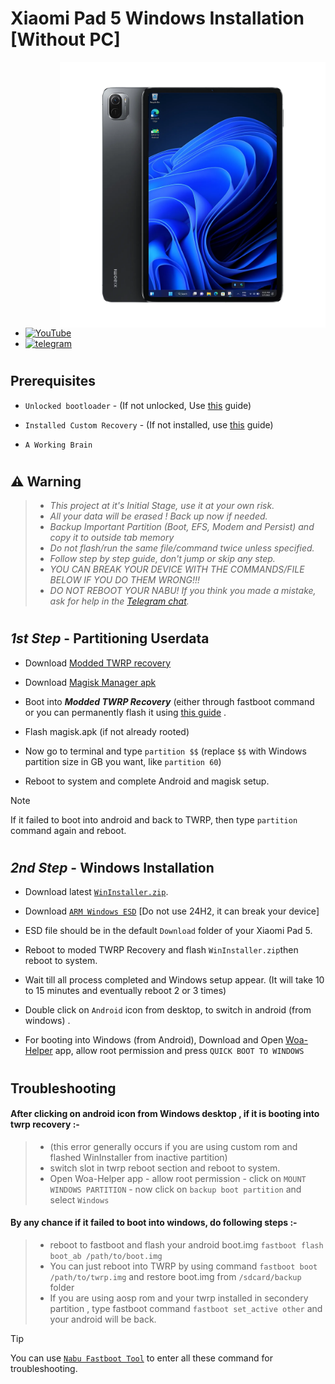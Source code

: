 # Xiaomi Pad 5 Windows Installation [Without PC]
<img align="right" src="nabu.png" width="425" alt="Windows 11 Running On A Xiaomi Pad 5">

- [![YouTube](https://github.com/Kumar-Jy/Windows-in-PocoF1-Without-PC/assets/20044626/3abc8b52-c5c6-4495-b623-d1312195d639)](https://youtu.be/57yx5eoBu5U)
- [![telegram](https://img.shields.io/badge/chat-telegram-brightgreen.svg?logo=telegram&style=flat-square)](https://t.me/WinInstaller)
#

## Prerequisites
- ```Unlocked bootloader``` - (If not unlocked, Use [this](https://github.com/erdilS/Port-Windows-11-Xiaomi-Pad-5/blob/main/guide/English/unlock-bootloader-en.md) guide)

- `Installed Custom Recovery` - (If not installed, use [this](TWRPInstallation.md) guide)

-  ```A Working Brain```
#

## ⚠️ Warning
> - _This project at it's Initial Stage, use it at your own risk._
> - _All your data will be erased ! Back up now if needed._
> - _Backup Important Partition (Boot, EFS, Modem and Persist) and copy it to outside tab memory_
> - _Do not flash/run the same file/command twice unless specified._
> - _Follow step by step guide, don't jump or skip any step._
> - _YOU CAN BREAK YOUR DEVICE WITH THE COMMANDS/FILE BELOW IF YOU DO THEM WRONG!!!_
> - _DO NOT REBOOT YOUR NABU! If you think you made a mistake, ask for help in the [Telegram chat](https://t.me/WinInstaller)._
#

## _1st Step_ - Partitioning Userdata
- Download [Modded TWRP recovery](https://github.com/Kumar-Jy/Windows-in-NABU-Without-PC/releases/download/Modded-TWRP-Recovery/modded-twrp.img)
  
- Download [Magisk Manager apk](https://github.com/topjohnwu/Magisk/releases/download/v28.0/Magisk-v28.0.apk)
  
- Boot into _**Modded TWRP Recovery**_ (either through fastboot command or you can permanently flash it using [this guide](https://github.com/Kumar-Jy/Windows-in-NABU-Without-PC/blob/main/guide/TWRPInstallation.md) .

- Flash magisk.apk (if not already rooted)

- Now go to terminal and type `partition $$` (replace `$$` with Windows partition size in GB you want, like `partition 60`)
 
- Reboot to system and complete Android and magisk setup.
  
> [!NOTE]
> If it failed to boot into android and back to TWRP, then type `partition` command again and reboot.
#

## _2nd Step_ - Windows Installation

- Download latest [`WinInstaller.zip`](https://github.com/Kumar-Jy/WinInstaller/releases/download/NABU_WinInstaller/Nabu_WinInstaller_R4.zip).
  
- Download [`ARM Windows ESD`](https://arkt-7.github.io/woawin/) [Do not use 24H2, it can break your device]


- ESD file should be in the default `Download` folder of your Xiaomi Pad 5.
  
- Reboot to moded TWRP Recovery and flash `WinInstaller.zip`then reboot to system.
  
- Wait till all process completed and Windows setup appear. (It will take 10 to 15 minutes and eventually reboot 2 or 3 times)
  
- Double click on `Android` icon from desktop, to switch in android (from windows) .

- For booting into Windows (from Android), Download and Open [Woa-Helper](https://github.com/Marius586/WoA-Helper-update/releases/tag/WOA) app, allow root permission and press `QUICK BOOT TO WINDOWS`
#

## Troubleshooting
#### After clicking on android icon from Windows desktop , if it is booting into twrp recovery :-
> - (this error generally occurs if you are using custom rom and flashed WinInstaller from inactive partition)
> - switch slot in twrp reboot section and reboot to system.
> - Open Woa-Helper app - allow root permission - click on `MOUNT WINDOWS PARTITION` - now click on `backup boot partition` and select `Windows` 

#### By any chance if it failed to boot into windows, do following steps :-
> - reboot to fastboot and flash your android boot.img `fastboot flash boot_ab /path/to/boot.img`
> - You can just reboot into TWRP by using command `fastboot boot /path/to/twrp.img` and restore boot.img from `/sdcard/backup` folder
> - If you are using aosp rom and your twrp installed in secondery partition , type fastboot command `fastboot set_active other` and your android will be back.

> [!TIP]
> You can use [`Nabu Fastboot Tool`](https://arkt-7.github.io/nabu/) to enter all these command for troubleshooting.
